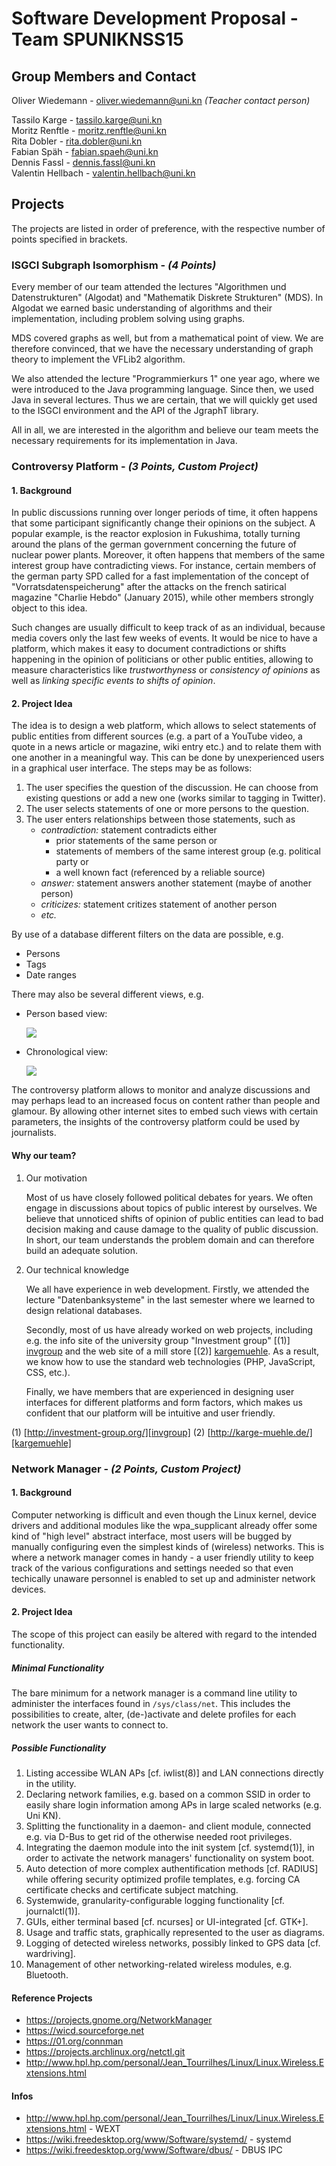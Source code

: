 # Software Development Proposal - Team SPUNIKNSS15

## Group Members and Contact

Oliver Wiedemann -  <oliver.wiedemann@uni.kn> *(Teacher contact person)*

Tassilo Karge - <tassilo.karge@uni.kn>  
Moritz Renftle - <moritz.renftle@uni.kn>  
Rita Dobler - <rita.dobler@uni.kn>  
Fabian Späh - <fabian.spaeh@uni.kn>  
Dennis Fassl - <dennis.fassl@uni.kn>  
Valentin Hellbach - <valentin.hellbach@uni.kn>

## Projects

The projects are listed in order of preference, with the respective
number of points specified in brackets.

### ISGCI Subgraph Isomorphism - _(4 Points)_

Every member of our team attended the lectures "Algorithmen und
Datenstrukturen" (Algodat) and "Mathematik Diskrete Strukturen" (MDS).
In Algodat we earned basic understanding of algorithms and their
implementation, including problem solving using graphs.

MDS covered graphs as well, but from a mathematical point of view. We
are therefore convinced, that we have the necessary understanding of
graph theory to implement the VFLib2 algorithm.

We also attended the lecture "Programmierkurs 1" one year ago, where we
were introduced to the Java programming language. Since then, we used
Java in several lectures. Thus we are certain, that we will quickly get
used to the ISGCI environment and the API of the JgraphT library.

All in all, we are interested in the algorithm and believe our team
meets the necessary requirements for its implementation in Java.

### Controversy Platform - _(3 Points, Custom Project)_

#### 1. Background

In public discussions running over longer periods of time, it often
happens that some participant significantly change their opinions on
the subject.
A popular example, is the reactor explosion in Fukushima, totally
turning around the plans of the german government concerning the future
of nuclear power plants.
Moreover, it often happens that members of the same interest group have
contradicting views. For instance, certain members of the german party
SPD called for a fast implementation of the concept of
"Vorratsdatenspeicherung" after the attacks on the french satirical
magazine "Charlie Hebdo" (January 2015), while other members strongly
object to this idea.

Such changes are usually difficult to keep track of as an individual,
because media covers only the last few weeks of events.
It would be nice to have a platform, which makes it easy to document
contradictions or shifts happening in the opinion of politicians or
other public entities, allowing to measure characteristics like
*trustworthyness* or *consistency of opinions* as well as *linking
specific events to shifts of opinion*.

#### 2. Project Idea

The idea is to design a web platform, which allows to select statements
of public entities from different sources (e.g. a part of a YouTube
video, a quote in a news article or magazine, wiki entry etc.) and to
relate them with one another in a meaningful way.
This can be done by unexperienced users in a graphical user interface.
The steps may be as follows:

1.  The user specifies the question of the discussion. He can choose
    from existing questions or add a new one (works similar to tagging
    in Twitter).
2.  The user selects statements of one or more persons to the question.
3.  The user enters relationships between those statements, such as
    - *contradiction:* statement contradicts either
        * prior statements of the same person or
        * statements of members of the same interest group (e.g.
          political party or
        * a well known fact (referenced by a reliable source)
    - *answer:* statement answers another statement (maybe of another
      person)
    - *criticizes:* statement critizes statement of another person
    - *etc.*

By use of a database different filters on the data are possible, e.g.

- Persons
- Tags
- Date ranges

There may also be several different views, e.g.

- Person based view:

  ![](person_based_view.png)

- Chronological view:

  ![](chronological_view.png)

The controversy platform allows to monitor and analyze discussions and
may perhaps lead to an increased focus on content rather than people and
glamour.
By allowing other internet sites to embed such views with certain
parameters, the insights of the controversy platform could be used by
journalists.

#### Why our team?

1.  Our motivation

    Most of us have closely followed political debates for years. We
    often engage in discussions about topics of public interest by
    ourselves. We believe that unnoticed shifts of opinion of public
    entities can lead to bad decision making and cause damage to the
    quality of public discussion. In short, our team understands the
    problem domain and can therefore build an adequate solution.

2.  Our technical knowledge

    We all have experience in web development. Firstly, we attended the
    lecture "Datenbanksysteme" in the last semester where we learned to
    design relational databases.

    Secondly, most of us have already worked on web projects, including
    e.g. the info site of the university group "Investment group"
    [(1)] [invgroup] and the web site of a mill store
    [(2)] [kargemuehle]. As a result, we know how to use the standard
    web technologies (PHP, JavaScript, CSS, etc.).

    Finally, we have members that are experienced in designing user
    interfaces for different platforms and form factors, which makes us
    confident that our platform will be intuitive and user friendly.

(1) [http://investment-group.org/][invgroup]
(2) [http://karge-muehle.de/][kargemuehle] 

[invgroup]: http://investment-group.org/ "Investment Group"
[kargemuehle]: http://karge-muehle.de/ "Karge Mühle"

### Network Manager - _(2 Points, Custom Project)_

#### 1. Background

Computer networking is difficult and even though the Linux kernel, device
drivers and additional modules like the wpa\_supplicant already offer some kind 
of "high level" abstract interface, most users will be bugged
by manually configuring even the simplest kinds of (wireless) networks.
This is where a network manager comes in handy - a user friendly utility
to keep track of the various configurations and settings needed so that
even techically unaware personnel is enabled to set up and administer
network devices.
 
#### 2. Project Idea

The scope of this project can easily be altered with regard to the intended 
functionality. 

##### Minimal Functionality
The bare minimum for a network manager is a command line utility to administer 
the interfaces found in `/sys/class/net`. This includes the possibilities to 
create, alter, (de-)activate and delete profiles for each network the user wants
to connect to.

##### Possible Functionality
1. Listing accessibe WLAN APs [cf. iwlist(8)] and LAN connections directly in
   the utility.
2. Declaring network families, e.g. based on a common SSID in order to easily
   share login information among APs in large scaled networks (e.g. Uni KN).
3. Splitting the functionality in a daemon- and client module, connected e.g.
   via D-Bus to get rid of the otherwise needed root privileges.
4. Integrating the daemon module into the init system [cf. systemd(1)],
   in order to activate the network managers' functionality on system boot.
5. Auto detection of more complex authentification methods [cf. RADIUS] while
   offering security optimized profile templates, e.g. forcing CA certificate
   checks and certificate subject matching.
6. Systemwide, granularity-configurable logging functionality [cf. journalctl(1)].
7. GUIs, either terminal based [cf. ncurses] or UI-integrated [cf. GTK+].
8. Usage and traffic stats, graphically represented to the user as diagrams.
9. Logging of detected wireless networks, possibly linked to GPS data 
   [cf. wardriving].
10. Management of other networking-related wireless modules, e.g. Bluetooth.

#### Reference Projects

- <https://projects.gnome.org/NetworkManager>
- <https://wicd.sourceforge.net>
- <https://01.org/connman>
- <https://projects.archlinux.org/netctl.git>
- <http://www.hpl.hp.com/personal/Jean_Tourrilhes/Linux/Linux.Wireless.Extensions.html>

#### Infos
- <http://www.hpl.hp.com/personal/Jean_Tourrilhes/Linux/Linux.Wireless.Extensions.html> - WEXT
- <https://wiki.freedesktop.org/www/Software/systemd/> - systemd
- <https://wiki.freedesktop.org/www/Software/dbus/> - DBUS IPC
